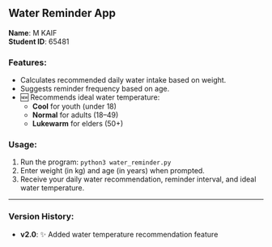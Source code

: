 ## Water Reminder App

**Name**: M KAIF  
**Student ID**: 65481  

### Features:
- Calculates recommended daily water intake based on weight.
- Suggests reminder frequency based on age.
- 🆕 Recommends ideal water temperature:
  - **Cool** for youth (under 18)
  - **Normal** for adults (18–49)
  - **Lukewarm** for elders (50+)

### Usage:
1. Run the program: `python3 water_reminder.py`
2. Enter weight (in kg) and age (in years) when prompted.
3. Receive your daily water recommendation, reminder interval, and ideal water temperature.

---

### Version History:
- **v2.0**: ✨ Added water temperature recommendation feature
